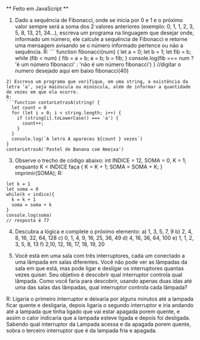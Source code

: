 ** Feito em JavaScript **

1) Dado a sequência de Fibonacci, onde se inicia por 0 e 1 e o próximo valor sempre será a soma dos 2 valores anteriores (exemplo: 0, 1, 1, 2, 3, 5, 8, 13, 21, 34...), escreva um programa na linguagem que desejar onde, informado um número, ele calcule a sequência de Fibonacci e retorne uma mensagem avisando se o número informado pertence ou não a sequência.
R: ```
function fibonacci(num) {
  let a = 0;
  let b = 1;
  let fib = b;
  while (fib < num) {
    fib = a + b;
    a = b;
    b = fib;
  }
  console.log(fib === num ? 'é um número fibonacci' : 'não é um número fibonacci')
  }
//digitar o numero desejado aqui em baixo
fibonacci(40)
```
2) Escreva um programa que verifique, em uma string, a existência da letra ‘a’, seja maiúscula ou minúscula, além de informar a quantidade de vezes em que ela ocorre.
R: 
```function contarLetrasA(string) {
  let count = 0
  for (let i = 0; i < string.length; i++) {
    if (string[i].toLowerCase() === 'a') {
      count++;
    }
  }
  console.log(`A letra A apareceu ${count } vezes`)
}
contarLetrasA('Pastel de Banana com Ameixa')
```
3) Observe o trecho de código abaixo: int INDICE = 12, SOMA = 0, K = 1; enquanto K < INDICE faça { K = K + 1; SOMA = SOMA + K; } imprimir(SOMA);
R: 
```const indice = 12
let k = 1
let soma = 0
while(k < indice){
  k = k + 1
  soma = soma + k
}
console.log(soma)
// resposta é 77
```
4) Descubra a lógica e complete o próximo elemento:
a) 1, 3, 5, 7, 9
b) 2, 4, 8, 16, 32, 64, 128
c) 0, 1, 4, 9, 16, 25, 36, 49
d) 4, 16, 36, 64, 100
e) 1, 1, 2, 3, 5, 8, 13
f) 2,10, 12, 16, 17, 18, 19, 20

5) Você está em uma sala com três interruptores, cada um conectado a uma lâmpada em salas diferentes. Você não pode ver as lâmpadas da sala em que está, mas pode ligar e desligar os interruptores quantas vezes quiser. Seu objetivo é descobrir qual interruptor controla qual lâmpada. Como você faria para descobrir, usando apenas duas idas até uma das salas das lâmpadas, qual interruptor controla cada lâmpada?

R: Ligaria o primeiro interruptor e deixaria por alguns minutos até a lampada ficar quente e desligaria, depois ligaria o segundo interruptor e iria andando até a lampada que tinha ligado que vai estar apagada porem quente, e assim o calor indicaria que a lampada esteve ligada e depois foi desligada.
Sabendo qual interruptor da Lampada acessa e da apagada porem quente, sobra o terceiro interruptor que é da lampada fria e apagada.
